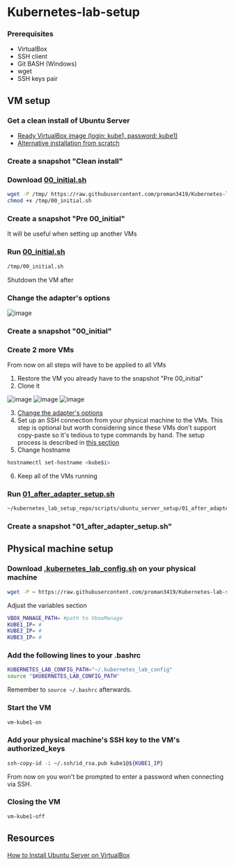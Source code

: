 # Kubernetes-lab-setup

### Prerequisites
- VirtualBox
- SSH client
- Git BASH (Windows)
- wget
- SSH keys pair

## VM setup
### Get a clean install of Ubuntu Server
- [Ready VirtualBox image (login: kube1, password: kube1)](https://drive.google.com/drive/folders/1G2dPVc7KuywBpo7x3FYjypA1Iik9VFWG?usp=share_link)
- [Alternative installation from scratch](https://ubuntu.com/download/server)

### Create a snapshot "Clean install"

### Download [00_initial.sh](https://raw.githubusercontent.com/proman3419/Kubernetes-lab-setup/master/scripts/ubuntu_server_setup/00_initial.sh)
```bash
wget -P /tmp/ https://raw.githubusercontent.com/proman3419/Kubernetes-lab-setup/master/scripts/ubuntu_server_setup/00_initial.sh
chmod +x /tmp/00_initial.sh
```

### Create a snapshot "Pre 00_initial"
It will be useful when setting up another VMs

### Run [00_initial.sh](https://raw.githubusercontent.com/proman3419/Kubernetes-lab-setup/master/scripts/ubuntu_server_setup/00_initial.sh)
```bash
/tmp/00_initial.sh
```
Shutdown the VM after

### Change the adapter's options
![image](https://user-images.githubusercontent.com/29145519/226700209-2f4f55f6-8add-4c75-a296-d5e44a5c4df7.png)

### Create a snapshot "00_initial"

### Create 2 more VMs
From now on all steps will have to be applied to all VMs
1. Restore the VM you already have to the snapshot "Pre 00_initial"
2. Clone it

![image](https://user-images.githubusercontent.com/29145519/227028228-2d5206c7-7eed-47e4-83c8-a5c7f3e26f8d.png)
![image](https://user-images.githubusercontent.com/29145519/227028319-17612d80-3db4-4e98-915c-ab8700a85531.png)
![image](https://user-images.githubusercontent.com/29145519/227028389-dce21682-b249-408c-abd0-7ed49630224a.png)

3. [Change the adapter's options](change-the-adapter's-options)
4. Set up an SSH connection from your physical machine to the VMs. This step is optional but worth considering since these VMs don't support copy-paste so it's tedious to type commands by hand. The setup process is described in [this section](#physical-machine-setup)
5. Change hostname
```bash
hostnamectl set-hostname <kube$i>
```
6. Keep all of the VMs running

### Run [01_after_adapter_setup.sh](https://raw.githubusercontent.com/proman3419/Kubernetes-lab-setup/master/scripts/ubuntu_server_setup/01_after_adapter_setup.sh)
```bash
~/kubernetes_lab_setup_repo/scripts/ubuntu_server_setup/01_after_adapter_setup.sh
```

### Create a snapshot "01_after_adapter_setup.sh"

## Physical machine setup
### Download [.kubernetes_lab_config.sh](https://github.com/proman3419/Kubernetes-lab-setup/blob/master/configs/.kubernetes_lab_config.sh) on your physical machine
```bash
wget -P ~ https://raw.githubusercontent.com/proman3419/Kubernetes-lab-setup/master/configs/.kubernetes_lab_config.sh
```
Adjust the variables section
```bash
VBOX_MANAGE_PATH= #path to VboxManage
KUBE1_IP= #
KUBE2_IP= #
KUBE3_IP= #
```

### Add the following lines to your .bashrc
```bash
KUBERNETES_LAB_CONFIG_PATH="~/.kubernetes_lab_config"
source "$KUBERNETES_LAB_CONFIG_PATH"
```
Remember to `source ~/.bashrc` afterwards.

### Start the VM
```bash
vm-kube1-on
```

### Add your physical machine's SSH key to the VM's authorized_keys
```bash
ssh-copy-id -i ~/.ssh/id_rsa.pub kube1@${KUBE1_IP}
```
From now on you won't be prompted to enter a password when connecting via SSH.

### Closing the VM
```bash
vm-kube1-off
```

## Resources
[How to Install Ubuntu Server on VirtualBox](https://hibbard.eu/install-ubuntu-virtual-box/)
